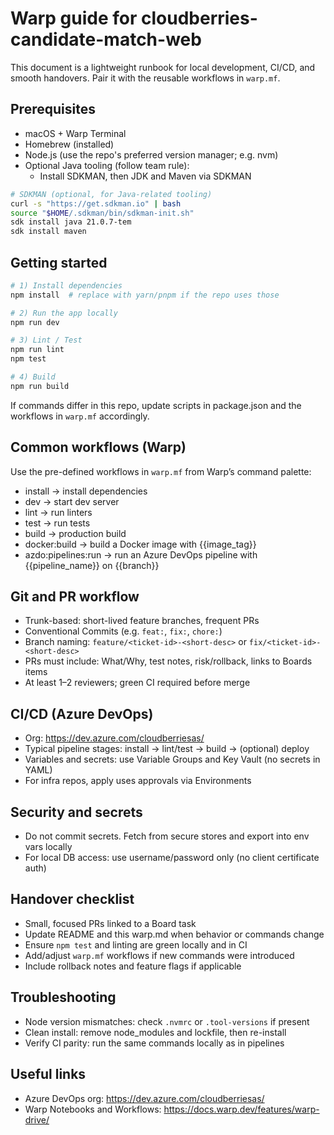 # Warp guide for cloudberries-candidate-match-web

This document is a lightweight runbook for local development, CI/CD, and smooth handovers. Pair it with the reusable
workflows in `warp.mf`.

## Prerequisites

- macOS + Warp Terminal
- Homebrew (installed)
- Node.js (use the repo's preferred version manager; e.g. nvm)
- Optional Java tooling (follow team rule):
    - Install SDKMAN, then JDK and Maven via SDKMAN

```bash
# SDKMAN (optional, for Java-related tooling)
curl -s "https://get.sdkman.io" | bash
source "$HOME/.sdkman/bin/sdkman-init.sh"
sdk install java 21.0.7-tem
sdk install maven
```

## Getting started

```bash
# 1) Install dependencies
npm install  # replace with yarn/pnpm if the repo uses those

# 2) Run the app locally
npm run dev

# 3) Lint / Test
npm run lint
npm test

# 4) Build
npm run build
```

If commands differ in this repo, update scripts in package.json and the workflows in `warp.mf` accordingly.

## Common workflows (Warp)

Use the pre-defined workflows in `warp.mf` from Warp’s command palette:

- install → install dependencies
- dev → start dev server
- lint → run linters
- test → run tests
- build → production build
- docker:build → build a Docker image with {{image_tag}}
- azdo:pipelines:run → run an Azure DevOps pipeline with {{pipeline_name}} on {{branch}}

## Git and PR workflow

- Trunk-based: short-lived feature branches, frequent PRs
- Conventional Commits (e.g. `feat:`, `fix:`, `chore:`)
- Branch naming: `feature/<ticket-id>-<short-desc>` or `fix/<ticket-id>-<short-desc>`
- PRs must include: What/Why, test notes, risk/rollback, links to Boards items
- At least 1–2 reviewers; green CI required before merge

## CI/CD (Azure DevOps)

- Org: https://dev.azure.com/cloudberriesas/
- Typical pipeline stages: install → lint/test → build → (optional) deploy
- Variables and secrets: use Variable Groups and Key Vault (no secrets in YAML)
- For infra repos, apply uses approvals via Environments

## Security and secrets

- Do not commit secrets. Fetch from secure stores and export into env vars locally
- For local DB access: use username/password only (no client certificate auth)

## Handover checklist

- Small, focused PRs linked to a Board task
- Update README and this warp.md when behavior or commands change
- Ensure `npm test` and linting are green locally and in CI
- Add/adjust `warp.mf` workflows if new commands were introduced
- Include rollback notes and feature flags if applicable

## Troubleshooting

- Node version mismatches: check `.nvmrc` or `.tool-versions` if present
- Clean install: remove node_modules and lockfile, then re-install
- Verify CI parity: run the same commands locally as in pipelines

## Useful links

- Azure DevOps org: https://dev.azure.com/cloudberriesas/
- Warp Notebooks and Workflows: https://docs.warp.dev/features/warp-drive/
